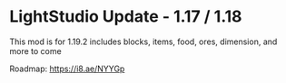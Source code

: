 # LightStudio Update - 1.17 / 1.18
This mod is for 1.19.2 includes blocks, items, food, ores, dimension, and more to come 

Roadmap: https://i8.ae/NYYGp
